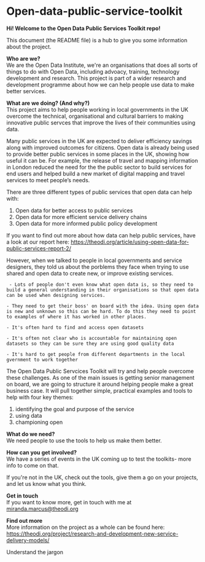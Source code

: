 # Open-data-public-service-toolkit


<b>Hi! Welcome to the Open Data Public Services Toolkit repo! </b><br>

This document (the README file) is a hub to give you some information about the project. 

<b>Who are we?</b><br>
We are the Open Data Institute, we're an organisations that does all sorts of things to do with Open Data, including advoacy, training, technology development and research. This project is part of a wider research and development programme about how we can help people use data to make better services. 

<b>What are we doing? (And why?)</b><br>
This project aims to help people working in local governments in the UK overcome the technical, organisational and cultural barriers to making innovative public servces that improve the lives of their communities using data. 

Many public services in the UK are expected to deliver efficiency savings along with improved outcomes for citizens. Open data is already being used to provide better public services in some places in the UK, showing how useful it can be. For example, the release of travel and mapping information in London reduced the need for the the public sector to build services for end users and helped build a new market of digital mapping and travel services to meet people’s needs.

There are three different types of public services that open data can help with:

1) Open data for better access to public services
2) Open data for more efficient service delivery chains
3) Open data for more informed public policy development 

If you want to find out more about how data can help public services, have a look at our report here: https://theodi.org/article/using-open-data-for-public-services-report-2/

However, when we talked to people in local governments and service designers, they told us about the porblems they face when trying to use shared and open data to create new, or improve existing services. 

     - Lots of people don't even know what open data is, so they need to build a general understanding in their organisations so that open data can be used when designing services.

    - They need to get their boss' on board with the idea. Using open data is new and unknown so this can be hard. To do this they need to point to examples of where it has worked in other places.

    - It's often hard to find and access open datasets

    - It's often not clear who is accountable for maintaining open datasets so they can be sure they are using good quality data

    - It's hard to get people from different departments in the local gvernment to work together

The Open Data Public Servcices Toolkit will try and help people overcome these challenges. As one of the main issues is getting senior management on board, we are going to structure it around helping people make a great business case. It will pull together simple, practical examples and tools to help with four key themes: 

1) identifying the goal and purpose of the service
2) using data 
3) championing open 


<b>What do we need?</b><br>
We need people to use the tools to help us make them better. 

<b>How can you get involved?</b><br>
We have a series of events in the UK coming up to test the toolkits- more info to come on that. 

If you're not in the UK, check out the tools, give them a go on your projects, and let us know what you think. 

<b>Get in touch</b><br>
If you want to know more, get in touch with me at miranda.marcus@theodi.org

<b>Find out more</b><br>
More information on the project as a whole can be found here: https://theodi.org/project/research-and-development-new-service-delivery-models/


Understand the jargon




